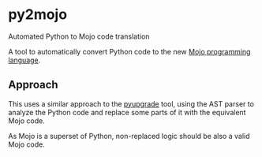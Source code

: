 # py2mojo

Automated Python to Mojo code translation


A tool to automatically convert Python code to the new [Mojo programming language](https://www.modular.com/mojo).

## Approach

This uses a similar approach to the [pyupgrade](https://github.com/asottile/pyupgrade) tool, using the AST parser to analyze the Python code and replace some parts of it with the equivalent Mojo code.

As Mojo is a superset of Python, non-replaced logic should be also a valid Mojo code.

